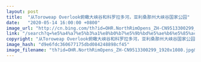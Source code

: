 ```yaml
---
layout: post
title:  "从Toroweap Overlook俯瞰大峡谷和科罗拉多河，亚利桑那州大峡谷国家公园"
date:   "2020-05-14 16:00:00 +0800"
image_url: "http://cn.bing.com/th?id=OHR.NorthRimOpens_ZH-CN9513300299_1920x1080.jpg&rf=LaDigue_1920x1080.jpg&pid=hp"
link: "/search?q=%e5%a4%a7%e5%b3%a1%e8%b0%b7%e5%9b%bd%e5%ae%b6%e5%85%ac%e5%9b%ad&form=hpcapt&mkt=zh-cn"
copyright: "从Toroweap Overlook俯瞰大峡谷和科罗拉多河，亚利桑那州大峡谷国家公园 (© Matteo Colombo Travel Photo/Shutterstock)"
image_hash: "d9e6fdc360677175dbd084248898cf45"
image_filename: "th?id=OHR.NorthRimOpens_ZH-CN9513300299_1920x1080.jpg&rf=LaDigue_1920x1080.jpg&pid=hp"
---
```

